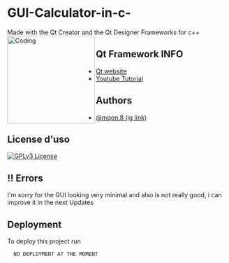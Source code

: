 
# GUI-Calculator-in-c-
Made with the Qt Creator and the Qt Designer Frameworks for c++
<img align="left" alt="Coding" width="200" src='https://user-images.githubusercontent.com/28571149/37297960-4a2b55c6-25dc-11e8-990f-d6330f1e252d.jpg'>
## Qt Framework INFO

 - [Qt website](https://Qt.io)
 - [Youtube Tutorial](https://www.youtube.com/watch?v=Et_bgnJ_Hhg&t=6181s)



## Authors

- [@mqon.8 (ig link)](https://www.instagram.com/mqon.8/)


## License d'uso
[![GPLv3 License](https://img.shields.io/badge/License-GPL%20v3-yellow.svg)](https://opensource.org/licenses/)


## !! Errors

I'm sorry for the GUI looking very minimal and also is not really good, i can improve it in the next Updates


## Deployment

To deploy this project run

```bash
  NO DEPLOYMENT AT THE MOMENT
```

